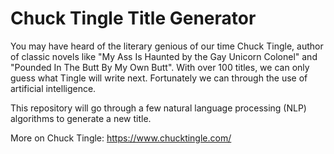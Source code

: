 # Chuck Tingle Title Generator

You may have heard of the literary genious of our time Chuck Tingle, author of classic novels like "My Ass Is Haunted by the Gay Unicorn Colonel" and "Pounded In The Butt By My Own Butt". With over 100 titles, we can only guess what Tingle will write next. Fortunately we can through the use of artificial intelligence.

This repository will go through a few natural language processing (NLP) algorithms to generate a new title.

More on Chuck Tingle:
https://www.chucktingle.com/
